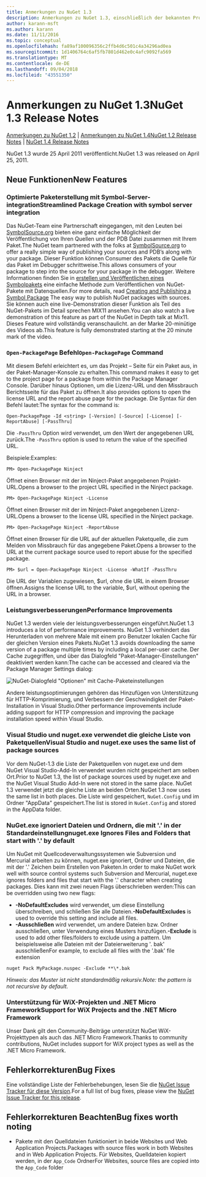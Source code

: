 ```yaml
---
title: Anmerkungen zu NuGet 1.3
description: Anmerkungen zu NuGet 1.3, einschließlich der bekannten Probleme, Fehlerkorrekturen, hinzugefügter Features und DCRs.
author: karann-msft
ms.author: karann
ms.date: 11/11/2016
ms.topic: conceptual
ms.openlocfilehash: fa89af100096356c2ffb4d6c501c4a34296ad0ea
ms.sourcegitcommit: 1d1406764c6af5fb7801d462e0c4afc9092fa569
ms.translationtype: MT
ms.contentlocale: de-DE
ms.lasthandoff: 09/04/2018
ms.locfileid: "43551350"
---
```

# <a name="nuget-13-release-notes"></a><span data-ttu-id="43d90-103">Anmerkungen zu NuGet 1.3</span><span class="sxs-lookup"><span data-stu-id="43d90-103">NuGet 1.3 Release Notes</span></span>

<span data-ttu-id="43d90-104">[Anmerkungen zu NuGet 1.2](../release-notes/nuget-1.2.md) | [Anmerkungen zu NuGet 1.4](../release-notes/nuget-1.4.md)</span><span class="sxs-lookup"><span data-stu-id="43d90-104">[NuGet 1.2 Release Notes](../release-notes/nuget-1.2.md) | [NuGet 1.4 Release Notes](../release-notes/nuget-1.4.md)</span></span>

<span data-ttu-id="43d90-105">NuGet 1.3 wurde 25 April 2011 veröffentlicht.</span><span class="sxs-lookup"><span data-stu-id="43d90-105">NuGet 1.3 was released on April 25, 2011.</span></span>

## <a name="new-features"></a><span data-ttu-id="43d90-106">Neue Funktionen</span><span class="sxs-lookup"><span data-stu-id="43d90-106">New Features</span></span>

### <a name="streamlined-package-creation-with-symbol-server-integration"></a><span data-ttu-id="43d90-107">Optimierte Paketerstellung mit Symbol-Server-integration</span><span class="sxs-lookup"><span data-stu-id="43d90-107">Streamlined Package Creation with symbol server integration</span></span>

<span data-ttu-id="43d90-108">Das NuGet-Team eine Partnerschaft eingegangen, mit den Leuten bei [SymbolSource.org](http://www.symbolsource.org/) bieten eine ganz einfache Möglichkeit der Veröffentlichung von Ihren Quellen und der PDB Datei zusammen mit Ihrem Paket.</span><span class="sxs-lookup"><span data-stu-id="43d90-108">The NuGet team partnered with the folks at [SymbolSource.org](http://www.symbolsource.org/) to offer a really simple way of publishing your sources and PDB’s along with your package.</span></span> <span data-ttu-id="43d90-109">Dieser Funktion können Consumer des Pakets die Quelle für das Paket im Debugger schrittweise.</span><span class="sxs-lookup"><span data-stu-id="43d90-109">This allows consumers of your package to step into the source for your package in the debugger.</span></span> <span data-ttu-id="43d90-110">Weitere Informationen finden Sie in [erstellen und Veröffentlichen eines Symbolpakets](../create-packages/symbol-packages.md) eine einfache Methode zum Veröffentlichen von NuGet-Pakete mit Datenquellen.</span><span class="sxs-lookup"><span data-stu-id="43d90-110">For more details, read [Creating and Publishing a Symbol Package](../create-packages/symbol-packages.md) The easy way to publish NuGet packages with sources.</span></span> <span data-ttu-id="43d90-111">Sie können auch eine live-Demonstration dieser Funktion als Teil des NuGet-Pakets im Detail sprechen MIX11 ansehen.</span><span class="sxs-lookup"><span data-stu-id="43d90-111">You can also watch a live demonstration of this feature as part of the NuGet in Depth talk at Mix11.</span></span> <span data-ttu-id="43d90-112">Dieses Feature wird vollständig veranschaulicht. an der Marke 20-minütige des Videos ab.</span><span class="sxs-lookup"><span data-stu-id="43d90-112">This feature is fully demonstrated starting at the 20 minute mark of the video.</span></span>

### <a name="open-packagepage-command"></a><span data-ttu-id="43d90-113">`Open-PackagePage` Befehl</span><span class="sxs-lookup"><span data-stu-id="43d90-113">`Open-PackagePage` Command</span></span>

<span data-ttu-id="43d90-114">Mit diesem Befehl erleichtert es, um das Projekt – Seite für ein Paket aus, in der Paket-Manager-Konsole zu erhalten.</span><span class="sxs-lookup"><span data-stu-id="43d90-114">This command makes it easy to get to the project page for a package from within the Package Manager Console.</span></span> <span data-ttu-id="43d90-115">Darüber hinaus Optionen, um die Lizenz-URL und den Missbrauch Berichtsseite für das Paket zu öffnen.</span><span class="sxs-lookup"><span data-stu-id="43d90-115">It also provides options to open the license URL and the report abuse page for the package.</span></span>
<span data-ttu-id="43d90-116">Die Syntax für den Befehl lautet:</span><span class="sxs-lookup"><span data-stu-id="43d90-116">The syntax for the command is:</span></span>

    Open-PackagePage -Id <string> [-Version] [-Source] [-License] [-ReportAbuse] [-PassThru]

<span data-ttu-id="43d90-117">Die `-PassThru` Option wird verwendet, um den Wert der angegebenen URL zurück.</span><span class="sxs-lookup"><span data-stu-id="43d90-117">The `-PassThru` option is used to return the value of the specified URL.</span></span>

<span data-ttu-id="43d90-118">Beispiele:</span><span class="sxs-lookup"><span data-stu-id="43d90-118">Examples:</span></span>

    PM> Open-PackagePage Ninject

<span data-ttu-id="43d90-119">Öffnet einen Browser mit der im Ninject-Paket angegebenen Projekt-URL.</span><span class="sxs-lookup"><span data-stu-id="43d90-119">Opens a browser to the project URL specified in the Ninject package.</span></span>

    PM> Open-PackagePage Ninject -License

<span data-ttu-id="43d90-120">Öffnet einen Browser mit der im Ninject-Paket angegebenen Lizenz-URL.</span><span class="sxs-lookup"><span data-stu-id="43d90-120">Opens a browser to the license URL specified in the Ninject package.</span></span>

    PM> Open-PackagePage Ninject -ReportAbuse

<span data-ttu-id="43d90-121">Öffnet einen Browser für die URL auf der aktuellen Paketquelle, die zum Melden von Missbrauch für das angegebene Paket.</span><span class="sxs-lookup"><span data-stu-id="43d90-121">Opens a browser to the URL at the current package source used to report abuse for the specified package.</span></span>

    PM> $url = Open-PackagePage Ninject -License -WhatIf -PassThru

<span data-ttu-id="43d90-122">Die URL der Variablen zugewiesen, $url, ohne die URL in einem Browser öffnen.</span><span class="sxs-lookup"><span data-stu-id="43d90-122">Assigns the license URL to the variable, $url, without opening the URL in a browser.</span></span>

### <a name="performance-improvements"></a><span data-ttu-id="43d90-123">Leistungsverbesserungen</span><span class="sxs-lookup"><span data-stu-id="43d90-123">Performance Improvements</span></span>

<span data-ttu-id="43d90-124">NuGet 1.3 werden viele der leistungsverbesserungen eingeführt.</span><span class="sxs-lookup"><span data-stu-id="43d90-124">NuGet 1.3 introduces a lot of performance improvements.</span></span> <span data-ttu-id="43d90-125">NuGet 1.3 verhindert das Herunterladen von mehrere Male mit einem pro Benutzer lokalen Cache für der gleichen Version eines Pakets.</span><span class="sxs-lookup"><span data-stu-id="43d90-125">NuGet 1.3 avoids downloading the same version of a package multiple times by including a local per-user cache.</span></span> <span data-ttu-id="43d90-126">Der Cache zugegriffen, und über das Dialogfeld "Paket-Manager-Einstellungen" deaktiviert werden kann:</span><span class="sxs-lookup"><span data-stu-id="43d90-126">The cache can be accessed and cleared via the Package Manager Settings dialog:</span></span>

![NuGet-Dialogfeld "Optionen" mit Cache-Paketeinstellungen](./media/nuget-options.png)

<span data-ttu-id="43d90-128">Andere leistungsoptimierungen gehören das Hinzufügen von Unterstützung für HTTP-Komprimierung, und Verbessern der Geschwindigkeit der Paket-Installation in Visual Studio.</span><span class="sxs-lookup"><span data-stu-id="43d90-128">Other performance improvements include adding support for HTTP compression and improving the package installation speed within Visual Studio.</span></span>

### <a name="visual-studio-and-nugetexe-uses-the-same-list-of-package-sources"></a><span data-ttu-id="43d90-129">Visual Studio und nuget.exe verwendet die gleiche Liste von Paketquellen</span><span class="sxs-lookup"><span data-stu-id="43d90-129">Visual Studio and nuget.exe uses the same list of package sources</span></span>

<span data-ttu-id="43d90-130">Vor dem NuGet-1.3 die Liste der Paketquellen von nuget.exe und dem NuGet Visual Studio-Add-In verwendet wurden nicht gespeichert am selben Ort.</span><span class="sxs-lookup"><span data-stu-id="43d90-130">Prior to NuGet 1.3, the list of package sources used by nuget.exe and the NuGet Visual Studio Add-In were not stored in the same place.</span></span> <span data-ttu-id="43d90-131">NuGet 1.3 verwendet jetzt die gleiche Liste an beiden Orten.</span><span class="sxs-lookup"><span data-stu-id="43d90-131">NuGet 1.3 now uses the same list in both places.</span></span> <span data-ttu-id="43d90-132">Die Liste wird gespeichert, `NuGet.Config` und im Ordner "AppData" gespeichert.</span><span class="sxs-lookup"><span data-stu-id="43d90-132">The list is stored in `NuGet.Config` and stored in the AppData folder.</span></span>

### <a name="nugetexe-ignores-files-and-folders-that-start-with--by-default"></a><span data-ttu-id="43d90-133">NuGet.exe ignoriert Dateien und Ordnern, die mit '.' in der Standardeinstellung</span><span class="sxs-lookup"><span data-stu-id="43d90-133">nuget.exe Ignores Files and Folders that start with '.' by default</span></span>

<span data-ttu-id="43d90-134">Um NuGet mit Quellcodeverwaltungssystemen wie Subversion und Mercurial arbeiten zu können, nuget.exe ignoriert, Ordner und Dateien, die mit der '.' Zeichen beim Erstellen von Paketen.</span><span class="sxs-lookup"><span data-stu-id="43d90-134">In order to make NuGet work well with source control systems such Subversion and Mercurial, nuget.exe ignores folders and files that start with the '.' character when creating packages.</span></span> <span data-ttu-id="43d90-135">Dies kann mit zwei neuen Flags überschrieben werden:</span><span class="sxs-lookup"><span data-stu-id="43d90-135">This can be overridden using two new flags:</span></span>

* <span data-ttu-id="43d90-136">__-NoDefaultExcludes__ wird verwendet, um diese Einstellung überschreiben, und schließen Sie alle Dateien.</span><span class="sxs-lookup"><span data-stu-id="43d90-136">__-NoDefaultExcludes__ is used to override this setting and include all files.</span></span>
* <span data-ttu-id="43d90-137">__-Ausschließen__ wird verwendet, um andere Dateien bzw. Ordner ausschließen, unter Verwendung eines Musters hinzufügen.</span><span class="sxs-lookup"><span data-stu-id="43d90-137">__-Exclude__ is used to add other files/folders to exclude using a pattern.</span></span> <span data-ttu-id="43d90-138">Um beispielsweise alle Dateien mit der Dateierweiterung '. bak' ausschließen</span><span class="sxs-lookup"><span data-stu-id="43d90-138">For example, to exclude all files with the '.bak' file extension</span></span>

```
nuget Pack MyPackage.nuspec -Exclude **\*.bak
```  

<span data-ttu-id="43d90-139">_Hinweis: das Muster ist nicht standardmäßig rekursiv._</span><span class="sxs-lookup"><span data-stu-id="43d90-139">_Note: the pattern is not recursive by default._</span></span>

### <a name="support-for-wix-projects-and-the-net-micro-framework"></a><span data-ttu-id="43d90-140">Unterstützung für WiX-Projekten und .NET Micro Framework</span><span class="sxs-lookup"><span data-stu-id="43d90-140">Support for WiX Projects and the .NET Micro Framework</span></span>

<span data-ttu-id="43d90-141">Unser Dank gilt den Community-Beiträge unterstützt NuGet WiX-Projekttypen als auch das .NET Micro Framework.</span><span class="sxs-lookup"><span data-stu-id="43d90-141">Thanks to community contributions, NuGet includes support for WiX project types as well as the .NET Micro Framework.</span></span>

## <a name="bug-fixes"></a><span data-ttu-id="43d90-142">Fehlerkorrekturen</span><span class="sxs-lookup"><span data-stu-id="43d90-142">Bug Fixes</span></span>

<span data-ttu-id="43d90-143">Eine vollständige Liste der Fehlerbehebungen, lesen Sie die [NuGet Issue Tracker für diese Version](http://nuget.codeplex.com/workitem/list/advanced?keyword=&status=All&type=All&priority=All&release=NuGet%201.3&assignedTo=All&component=All&sortField=LastUpdatedDate&sortDirection=Descending&page=0).</span><span class="sxs-lookup"><span data-stu-id="43d90-143">For a full list of bug fixes, please view the [NuGet Issue Tracker for this release](http://nuget.codeplex.com/workitem/list/advanced?keyword=&status=All&type=All&priority=All&release=NuGet%201.3&assignedTo=All&component=All&sortField=LastUpdatedDate&sortDirection=Descending&page=0).</span></span>

## <a name="bug-fixes-worth-noting"></a><span data-ttu-id="43d90-144">Fehlerkorrekturen Beachten</span><span class="sxs-lookup"><span data-stu-id="43d90-144">Bug fixes worth noting</span></span>

* <span data-ttu-id="43d90-145">Pakete mit den Quelldateien funktioniert in beide Websites und Web Application Projects.</span><span class="sxs-lookup"><span data-stu-id="43d90-145">Packages with source files work in both Websites and in Web Application Projects.</span></span>
<span data-ttu-id="43d90-146">Für Websites, Quelldateien kopiert werden, in der `App_Code` Ordner</span><span class="sxs-lookup"><span data-stu-id="43d90-146">For Websites, source files are copied into the `App_Code` folder</span></span>
